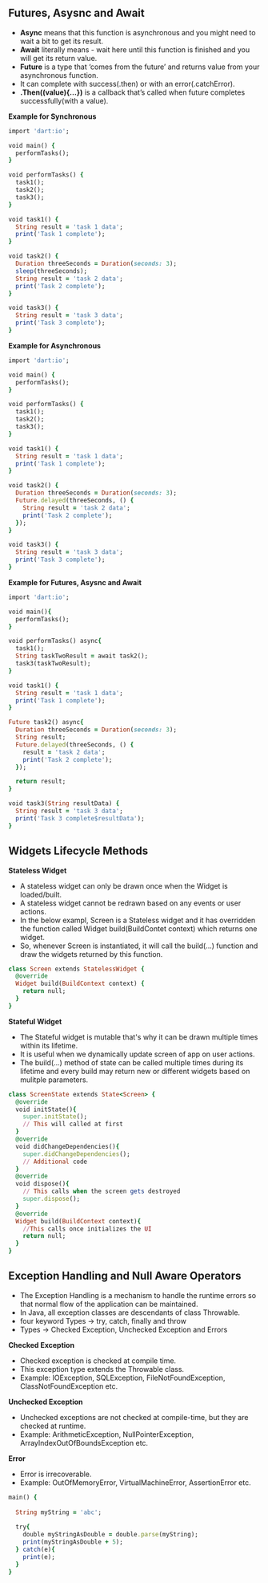 ## Futures, Asysnc and Await

- __Async__ means that this function is asynchronous and you might need to wait a bit to get its result.
- __Await__ literally means - wait here until this function is finished and you will get its return value.
- __Future__ is a type that ‘comes from the future’ and returns value from your asynchronous function. 
- It can complete with success(.then) or with an error(.catchError).
- __.Then((value){…})__ is a callback that’s called when future completes successfully(with a value).

__Example for Synchronous__

```ruby
import 'dart:io';

void main() {
  performTasks();
}

void performTasks() {
  task1();
  task2();
  task3();
}

void task1() {
  String result = 'task 1 data';
  print('Task 1 complete');
}

void task2() {
  Duration threeSeconds = Duration(seconds: 3);
  sleep(threeSeconds);
  String result = 'task 2 data';
  print('Task 2 complete');
}

void task3() {
  String result = 'task 3 data';
  print('Task 3 complete');
}
```

__Example for Asynchronous__

```ruby
import 'dart:io';

void main() {
  performTasks();
}

void performTasks() {
  task1();
  task2();
  task3();
}

void task1() {
  String result = 'task 1 data';
  print('Task 1 complete');
}

void task2() {
  Duration threeSeconds = Duration(seconds: 3);
  Future.delayed(threeSeconds, () {
    String result = 'task 2 data';
    print('Task 2 complete');
  });
}

void task3() {
  String result = 'task 3 data';
  print('Task 3 complete');
}
```

__Example for Futures, Asysnc and Await__

```ruby
import 'dart:io';

void main(){
  performTasks();
}

void performTasks() async{
  task1();
  String taskTwoResult = await task2();
  task3(taskTwoResult);
}

void task1() {
  String result = 'task 1 data';
  print('Task 1 complete');
}

Future task2() async{
  Duration threeSeconds = Duration(seconds: 3);
  String result;
  Future.delayed(threeSeconds, () {
    result = 'task 2 data';
    print('Task 2 complete');
  });

  return result;
}

void task3(String resultData) {
  String result = 'task 3 data';
  print('Task 3 complete$resultData');
}
```

## Widgets Lifecycle Methods

__Stateless Widget__

- A stateless widget can only be drawn once when the Widget is loaded/built. 
- A stateless widget cannot be redrawn based on any events or user actions. 
- In the below exampl, Screen is a Stateless widget and it has overridden the function called Widget build(BuildContet context) which returns one widget. 
- So, whenever Screen is instantiated, it will call the build(...) function and draw the widgets returned by this function.

```ruby
class Screen extends StatelessWidget {
  @override
  Widget build(BuildContext context) {
    return null;
  }
}
```

__Stateful Widget__

- The Stateful widget is mutable that's why it can be drawn multiple times within its lifetime. 
- It is useful when we dynamically update screen of app on user actions. 
- The build(...) method of state can be called multiple times during its lifetime and every build may return new or different widgets based on mulitple parameters.

```ruby
class ScreenState extends State<Screen> {
  @override
  void initState(){
    super.initState();
    // This will called at first
  }
  @override
  void didChangeDependencies(){
    super.didChangeDependencies();
    // Additional code
  }
  @override
  void dispose(){
    // This calls when the screen gets destroyed
    super.dispose();
  }
  @override
  Widget build(BuildContext context){
    //This calls once initializes the UI
    return null;
  }
}
```

## Exception Handling and Null Aware Operators

- The Exception Handling is a mechanism to handle the runtime errors so that normal flow of the application can be maintained.
- In Java, all exception classes are descendants of class Throwable.
- four keyword Types -> try, catch, finally and throw
- Types -> Checked Exception, Unchecked Exception and Errors

__Checked Exception__

- Checked exception is checked at compile time. 
- This exception type extends the Throwable class.
- Example: IOException, SQLException, FileNotFoundException, ClassNotFoundException etc.

__Unchecked Exception__

- Unchecked exceptions are not checked at compile-time, but they are checked at runtime.
- Example:  ArithmeticException, NullPointerException, ArrayIndexOutOfBoundsException etc.

__Error__

- Error is irrecoverable.
- Example: OutOfMemoryError, VirtualMachineError, AssertionError etc.

```ruby
main() {
 
  String myString = 'abc';
  
  try{
    double myStringAsDouble = double.parse(myString);
    print(myStringAsDouble + 5);
  } catch(e){
    print(e);
  }
}
```

